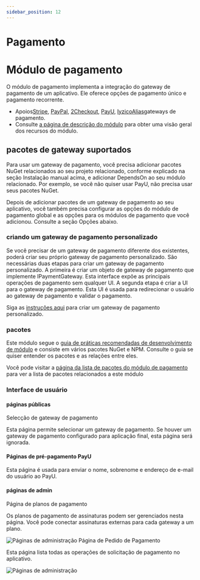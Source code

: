 ```yaml
---
sidebar_position: 12
---
```


# Pagamento

# Módulo de pagamento
O módulo de pagamento implementa a integração do gateway de pagamento de um aplicativo. Ele oferece opções de pagamento único e pagamento recorrente.

- Apoios[Stripe](https://stripe.com/en-in ""), [PayPal](https://www.paypal.com/in/home ""), [2Checkout](https://www.2checkout.com/ ""), [PayU](https://corporate.payu.com/ ""), [Iyzico](https://www.iyzico.com/en "")[Alias](https://global.alipay.com/platform/site/ihome "")gateways de pagamento.
- Consulte [a página de descrição do módulo](https://commercial.abp.io/modules/Volo.Payment "") para obter uma visão geral dos recursos do módulo.

## pacotes de gateway suportados
Para usar um gateway de pagamento, você precisa adicionar pacotes NuGet relacionados ao seu projeto relacionado, conforme explicado na seção Instalação manual acima, e adicionar DependsOn ao seu módulo relacionado. Por exemplo, se você não quiser usar PayU, não precisa usar seus pacotes NuGet.

Depois de adicionar pacotes de um gateway de pagamento ao seu aplicativo, você também precisa configurar as opções do módulo de pagamento global e as opções para os módulos de pagamento que você adicionou. Consulte a seção Opções abaixo.

### criando um gateway de pagamento personalizado
Se você precisar de um gateway de pagamento diferente dos existentes, poderá criar seu próprio gateway de pagamento personalizado. São necessárias duas etapas para criar um gateway de pagamento personalizado. A primeira é criar um objeto de gateway de pagamento que implemente IPaymentGateway. Esta interface expõe as principais operações de pagamento sem qualquer UI. A segunda etapa é criar a UI para o gateway de pagamento. Esta UI é usada para redirecionar o usuário ao gateway de pagamento e validar o pagamento.

Siga as [instruções aqui](https://docs.abp.io/en/commercial/7.0/modules/payment-custom-gateway "") para criar um gateway de pagamento personalizado.

### pacotes
Este módulo segue o [guia de práticas recomendadas de desenvolvimento de módulo](https://docs.abp.io/en/abp/latest/Best-Practices/Index "") e consiste em vários pacotes NuGet e NPM. Consulte o guia se quiser entender os pacotes e as relações entre eles.

Você pode visitar a [página da lista de pacotes do módulo de pagamento](https://abp.io/packages?moduleName=Volo.Payment "") para ver a lista de pacotes relacionados a este módulo

### Interface de usuário
#### páginas públicas
Selecção de gateway de pagamento

Esta página permite selecionar um gateway de pagamento. Se houver um gateway de pagamento configurado para aplicação final, esta página será ignorada.
#### Páginas de pré-pagamento PayU
Esta página é usada para enviar o nome, sobrenome e endereço de e-mail do usuário ao PayU.
#### páginas de admin
Página de planos de pagamento

Os planos de pagamento de assinaturas podem ser gerenciados nesta página. Você pode conectar assinaturas externas para cada gateway a um plano.

![Páginas de administração](https://raaghustorageaccount.blob.core.windows.net/raaghu-docs/payment-plan.png)
Página de Pedido de Pagamento

Esta página lista todas as operações de solicitação de pagamento no aplicativo.

![Páginas de administração](https://raaghustorageaccount.blob.core.windows.net/raaghu-docs/payment-request.png)

